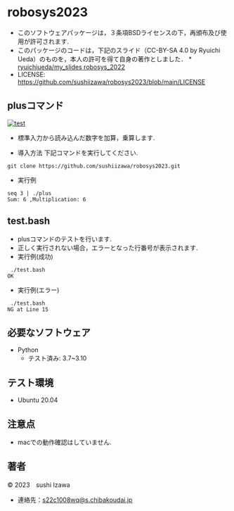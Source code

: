 # robosys2023
* このソフトウェアパッケージは，３条項BSDライセンスの下，再頒布及び使用が許可されます.
* このパッケージのコードは，下記のスライド（CC-BY-SA 4.0 by Ryuichi Ueda）のものを，本人の許可を得て自身の著作としました．
      * [ryuichiueda/my_slides robosys_2022](https://github.com/ryuichiueda/my_slides/tree/master/robosys_2022)
* LICENSE: https://github.com/sushiizawa/robosys2023/blob/main/LICENSE

## plusコマンド ##
[![test](https://github.com/sushiizawa/robosys2023/actions/workflows/test.yml/badge.svg)](https://github.com/sushiizawa/robosys2023/actions/workflows/test.yml)
* 標準入力から読み込んだ数字を加算，乗算します.

* 導入方法
下記コマンドを実行してください.
```
git clone https://github.com/sushiizawa/robosys2023.git
```
* 実行例
```
seq 3 | ./plus
Sum: 6 ,Multiplication: 6
```

## test.bash ##
* plusコマンドのテストを行います.
* 正しく実行されない場合，エラーとなった行番号が表示されます.
* 実行例(成功)
```
 ./test.bash
OK
```
* 実行例(エラー)
```
 ./test.bash
NG at Line 15
```

## 必要なソフトウェア ##
* Python
  * テスト済み: 3.7~3.10

## テスト環境　
* Ubuntu 20.04

## 注意点
* macでの動作確認はしていません.

## 著者
© 2023　sushi Izawa
* 連絡先：s22c1008wq@s.chibakoudai.jp 

